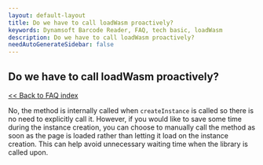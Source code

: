 ```yaml
---
layout: default-layout
title: Do we have to call loadWasm proactively?
keywords: Dynamsoft Barcode Reader, FAQ, tech basic, loadWasm
description: Do we have to call loadWasm proactively?
needAutoGenerateSidebar: false
---
```


## Do we have to call loadWasm proactively?

[<< Back to FAQ index](index.md)

No, the method is internally called when `createInstance` is called so there is no need to explicitly call it. However, if you would like to save some time during the instance creation, you can choose to manually call the method as soon as the page is loaded rather than letting it load on the instance creation. This can help avoid unnecessary waiting time when the library is called upon.
